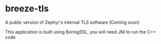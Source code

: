 # breeze-tls
A public version of Zephyr's internal TLS software (Coming soon)


This application is built using BoringSSL, you will need JNI to run the C++ code
